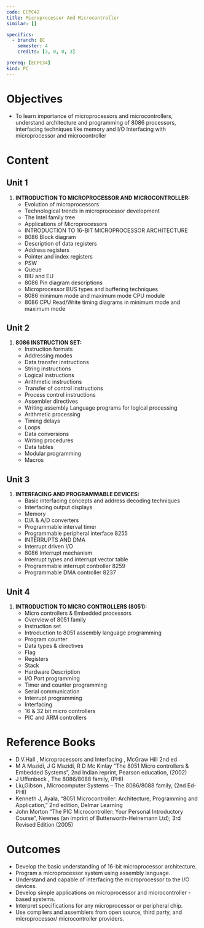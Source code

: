 ```yaml
---
code: ECPC42
title: Microprocessor And Microcontroller
similar: []

specifics:
  - branch: EC
    semester: 4
    credits: [3, 0, 0, 3]

prereq: [ECPC34]
kind: PC
---
```


# Objectives

- To learn importance of microprocessors and microcontrollers, understand architecture and programming of 8086 processors, interfacing techniques like memory and I/O Interfacing with microprocessor and microcontroller

# Content

## Unit 1

1. **INTRODUCTION TO MICROPROCESSOR AND MICROCONTROLLER:**
   - Evolution of microprocessors
   - Technological trends in microprocessor development
   - The Intel family tree
   - Applications of Microprocessors
   - INTRODUCTION TO 16-BIT MICROPROCESSOR ARCHITECTURE
   - 8086 Block diagram
   - Description of data registers
   - Address registers
   - Pointer and index registers
   - PSW
   - Queue
   - BIU and EU
   - 8086 Pin diagram descriptions
   - Microprocessor BUS types and buffering techniques
   - 8086 minimum mode and maximum mode CPU module
   - 8086 CPU Read/Write timing diagrams in minimum mode and maximum mode

## Unit 2

1. **8086 INSTRUCTION SET:**
   - Instruction formats
   - Addressing modes
   - Data transfer instructions
   - String instructions
   - Logical instructions
   - Arithmetic instructions
   - Transfer of control instructions
   - Process control instructions
   - Assembler directives
   - Writing assembly Language programs for logical processing
   - Arithmetic processing
   - Timing delays
   - Loops
   - Data conversions
   - Writing procedures
   - Data tables
   - Modular programming
   - Macros

## Unit 3

1. **INTERFACING AND PROGRAMMABLE DEVICES:**
   - Basic interfacing concepts and address decoding techniques
   - Interfacing output displays
   - Memory
   - D/A & A/D converters
   - Programmable interval timer
   - Programmable peripheral interface 8255
   - INTERRUPTS AND DMA
   - Interrupt driven I/O
   - 8086 Interrupt mechanism
   - Interrupt types and interrupt vector table
   - Programmable interrupt controller 8259
   - Programmable DMA controller 8237

## Unit 4

1. **INTRODUCTION TO MICRO CONTROLLERS (8051):**
   - Micro controllers & Embedded processors
   - Overview of 8051 family
   - Instruction set
   - Introduction to 8051 assembly language programming
   - Program counter
   - Data types & directives
   - Flag
   - Registers
   - Stack
   - Hardware Description
   - I/O Port programming
   - Timer and counter programming
   - Serial communication
   - Interrupt programming
   - Interfacing
   - 16 & 32 bit micro controllers
   - PIC and ARM controllers

# Reference Books

- D.V.Hall , Microprocessors and Interfacing , McGraw Hill 2nd ed
- M A Mazidi, J G Mazidi, R D Mc Kinlay “The 8051 Micro controllers & Embedded Systems”, 2nd Indian reprint, Pearson education, (2002)
- J Uffenbeck , The 8086/8088 family, (PHI)
- Liu,Gibson , Microcomputer Systems – The 8086/8088 family, (2nd Ed-PHI)
- Kenneth J, Ayala, “8051 Microcontroller: Architecture, Programming and Application,” 2nd edition, Delmar Learning
- John Morton “The PIC Microcontroller: Your Personal Introductory Course”, Newnes (an imprint of Butterworth-Heinemann Ltd); 3rd Revised Edition (2005)

# Outcomes

- Develop the basic understanding of 16-bit microprocessor architecture.
- Program a microprocessor system using assembly language.
- Understand and capable of interfacing the microprocessor to the I/O devices.
- Develop simple applications on microprocessor and microcontroller -based systems.
- Interpret specifications for any microprocessor or peripheral chip.
- Use compilers and assemblers from open source, third party, and microprocessor/ microcontroller providers.
